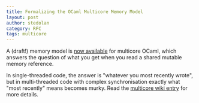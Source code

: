 ```yaml
---
title: Formalizing the OCaml Multicore Memory Model
layout: post
author: stedolan
category: RFC
tags: multicore
---
```


A (draft!) memory model is [now available](https://github.com/ocamllabs/ocaml-multicore/wiki/Memory-model) for multicore OCaml, which answers the question of what you get when you read a shared mutable memory reference.

In single-threaded code, the answer is "whatever you most recently wrote", but in multi-threaded code with complex synchronisation exactly what "most recently" means becomes murky.  Read the [multicore wiki entry](https://github.com/ocamllabs/ocaml-multicore/wiki/Memory-model) for more details.
